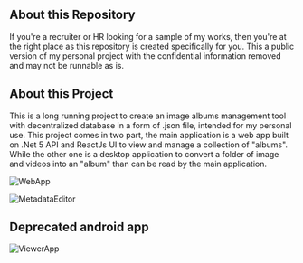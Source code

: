 ## About this Repository

If you're a recruiter or HR looking for a sample of my works, then you're at the right place as this repository is created specifically for you. This a public version of my personal project with the confidential information removed and may not be runnable as is.

## About this Project
This is a long running project to create an image albums management tool with decentralized database in a form of .json file, intended for my personal use. This project comes in two part, the main application is a web app built on .Net 5 API and ReactJs UI to view and manage a collection of "albums". While the other one is a desktop application to convert a folder of image and videos into an "album" than can be read by the main application.

![WebApp](https://github.com/ratanajaya/Public-ImageViewerApp/blob/master/_screenshot/ReactApp.PNG)

![MetadataEditor](https://github.com/ratanajaya/Public-ImageViewerApp/blob/master/_screenshot/me.PNG)

## Deprecated android app
![ViewerApp](https://github.com/ratanajaya/Public-ImageViewerApp/blob/master/_screenshot/vamerged.PNG)

